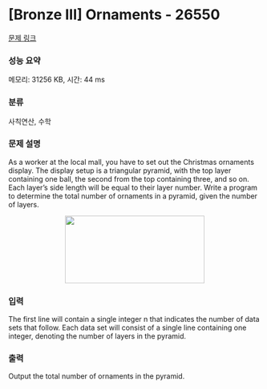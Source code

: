 # [Bronze III] Ornaments - 26550 

[문제 링크](https://www.acmicpc.net/problem/26550) 

### 성능 요약

메모리: 31256 KB, 시간: 44 ms

### 분류

사칙연산, 수학

### 문제 설명

<p>As a worker at the local mall, you have to set out the Christmas ornaments display. The display setup is a triangular pyramid, with the top layer containing one ball, the second from the top containing three, and so on. Each layer’s side length will be equal to their layer number. Write a program to determine the total number of ornaments in a pyramid, given the number of layers.</p>

<p style="text-align: center;"><img alt="" src="https://upload.acmicpc.net/c2d0caae-b0ce-45c5-b8d3-5422a37a1076/-/preview/" style="width: 278px; height: 135px;"></p>

### 입력 

 <p>The first line will contain a single integer n that indicates the number of data sets that follow. Each data set will consist of a single line containing one integer, denoting the number of layers in the pyramid.</p>

### 출력 

 <p>Output the total number of ornaments in the pyramid.</p>

